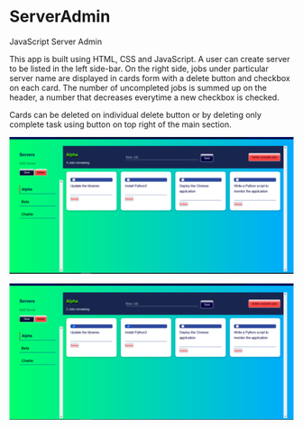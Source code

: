 # ServerAdmin

JavaScript Server Admin

This app is built using HTML, CSS and JavaScript. A user can create server to be listed in the left side-bar. On the
right side, jobs under particular server name are displayed in cards form with a delete button and checkbox on each card.
The number of uncompleted jobs is summed up on the header, a number that decreases everytime a new checkbox is checked.

Cards can be deleted on individual delete button or by deleting only complete task using button on top right of the main 
section.

![alt text](https://github.com/anthony-ndegwa-dev/ServerAdmin/blob/main/img/ServerAdmin1.png)


![alt text](https://github.com/anthony-ndegwa-dev/ServerAdmin/blob/main/img/ServerAdmin2.png)

